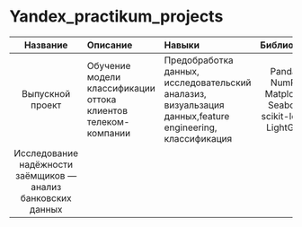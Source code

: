 # Yandex_practikum_projects
|Название|Описание|Навыки|Библиотеки|
|:------:|:-------|:-----|:--------:|
|Выпускной проект|Обучение модели классификации оттока клиентов телеком-компании|Предобработка данных, исследовательский аналазиз, визуальзация данных,feature engineering, классификация|Pandas, NumPy, Matplotlib, Seaborn, scikit-learn, LightGBM|
|Исследование надёжности заёмщиков — анализ банковских данных|
